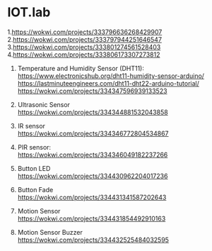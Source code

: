 # IOT.lab
1.https://wokwi.com/projects/333796636268429907<br>
2.https://wokwi.com/projects/333797944251646547<br>
3.https://wokwi.com/projects/333801274561528403<br>
4.https://wokwi.com/projects/333806173307273812<br>

1) Temperature and Humidity Sensor (DHT11):<br>
https://www.electronicshub.org/dht11-humidity-sensor-arduino/<br>
https://lastminuteengineers.com/dht11-dht22-arduino-tutorial/<br>
https://wokwi.com/projects/334347596939133523<br>

3) Ultrasonic Sensor<br>
https://wokwi.com/projects/334344881532043858<br>

4) IR sensor<br>
https://wokwi.com/projects/334346772804534867<br>

5) PIR sensor:<br>
https://wokwi.com/projects/334346049182237266<br>

6) Button LED<br>
https://wokwi.com/projects/334430962204017236<br>

7) Button Fade<br>
https://wokwi.com/projects/334431341587202643<br>

8) Motion Sensor<br>
https://wokwi.com/projects/334431854492910163<br>

9) Motion Sensor Buzzer<br>
https://wokwi.com/projects/334432525484032595
